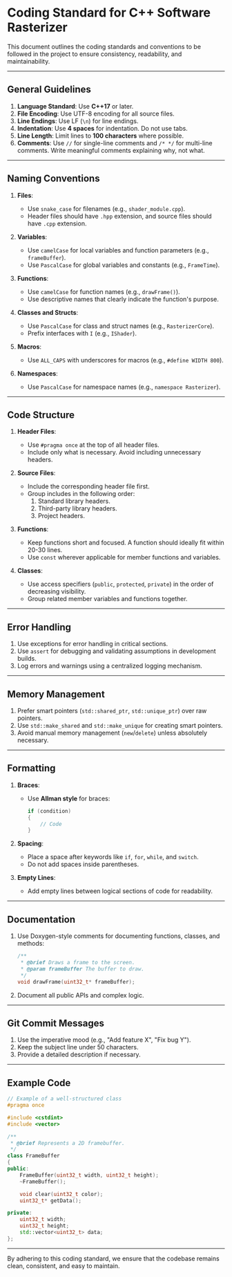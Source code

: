# Coding Standard for C++ Software Rasterizer

This document outlines the coding standards and conventions to be followed in the project to ensure consistency, readability, and maintainability.

---

## General Guidelines
1. **Language Standard**: Use **C++17** or later.
2. **File Encoding**: Use UTF-8 encoding for all source files.
3. **Line Endings**: Use LF (`\n`) for line endings.
4. **Indentation**: Use **4 spaces** for indentation. Do not use tabs.
5. **Line Length**: Limit lines to **100 characters** where possible.
6. **Comments**: Use `//` for single-line comments and `/* */` for multi-line comments. Write meaningful comments explaining why, not what.

---

## Naming Conventions
1. **Files**:
   - Use `snake_case` for filenames (e.g., `shader_module.cpp`).
   - Header files should have `.hpp` extension, and source files should have `.cpp` extension.

2. **Variables**:
   - Use `camelCase` for local variables and function parameters (e.g., `frameBuffer`).
   - Use `PascalCase` for global variables and constants (e.g., `FrameTime`).

3. **Functions**:
   - Use `camelCase` for function names (e.g., `drawFrame()`).
   - Use descriptive names that clearly indicate the function's purpose.

4. **Classes and Structs**:
   - Use `PascalCase` for class and struct names (e.g., `RasterizerCore`).
   - Prefix interfaces with `I` (e.g., `IShader`).

5. **Macros**:
   - Use `ALL_CAPS` with underscores for macros (e.g., `#define WIDTH 800`).

6. **Namespaces**:
   - Use `PascalCase` for namespace names (e.g., `namespace Rasterizer`).

---

## Code Structure
1. **Header Files**:
   - Use `#pragma once` at the top of all header files.
   - Include only what is necessary. Avoid including unnecessary headers.

2. **Source Files**:
   - Include the corresponding header file first.
   - Group includes in the following order:
     1. Standard library headers.
     2. Third-party library headers.
     3. Project headers.

3. **Functions**:
   - Keep functions short and focused. A function should ideally fit within 20-30 lines.
   - Use `const` wherever applicable for member functions and variables.

4. **Classes**:
   - Use access specifiers (`public`, `protected`, `private`) in the order of decreasing visibility.
   - Group related member variables and functions together.

---

## Error Handling
1. Use exceptions for error handling in critical sections.
2. Use `assert` for debugging and validating assumptions in development builds.
3. Log errors and warnings using a centralized logging mechanism.

---

## Memory Management
1. Prefer smart pointers (`std::shared_ptr`, `std::unique_ptr`) over raw pointers.
2. Use `std::make_shared` and `std::make_unique` for creating smart pointers.
3. Avoid manual memory management (`new`/`delete`) unless absolutely necessary.

---

## Formatting
1. **Braces**:
   - Use **Allman style** for braces:
     ```cpp
     if (condition)
     {
         // Code
     }
     ```
2. **Spacing**:
   - Place a space after keywords like `if`, `for`, `while`, and `switch`.
   - Do not add spaces inside parentheses.

3. **Empty Lines**:
   - Add empty lines between logical sections of code for readability.

---

## Documentation
1. Use Doxygen-style comments for documenting functions, classes, and methods:
   ```cpp
   /**
    * @brief Draws a frame to the screen.
    * @param frameBuffer The buffer to draw.
    */
   void drawFrame(uint32_t* frameBuffer);
   ```

2. Document all public APIs and complex logic.

---

## Git Commit Messages
1. Use the imperative mood (e.g., "Add feature X", "Fix bug Y").
2. Keep the subject line under 50 characters.
3. Provide a detailed description if necessary.

---

## Example Code
```cpp
// Example of a well-structured class
#pragma once

#include <cstdint>
#include <vector>

/**
 * @brief Represents a 2D framebuffer.
 */
class FrameBuffer
{
public:
    FrameBuffer(uint32_t width, uint32_t height);
    ~FrameBuffer();

    void clear(uint32_t color);
    uint32_t* getData();

private:
    uint32_t width;
    uint32_t height;
    std::vector<uint32_t> data;
};
```

---

By adhering to this coding standard, we ensure that the codebase remains clean, consistent, and easy to maintain.
